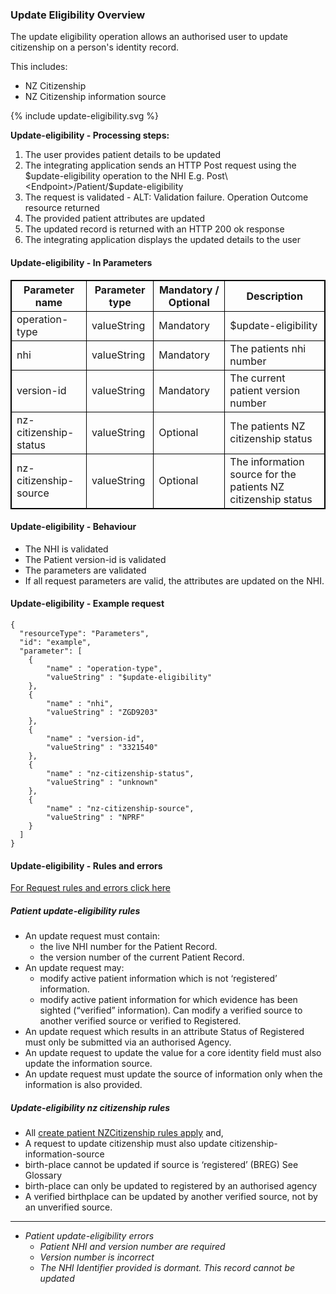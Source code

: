 ### Update Eligibility Overview

The update eligibility operation allows an authorised user to update citizenship on a person's identity record.

This includes:
* NZ Citizenship
* NZ Citizenship information source


<div>
{% include update-eligibility.svg %}
</div>

**Update-eligibility - Processing steps:**

1. The user provides patient details to be updated
2. The integrating application sends an HTTP Post request using the $update-eligibility operation to the NHI E.g. Post\<Endpoint>/Patient/$update-eligibility
3. The request is validated - ALT: Validation failure. Operation Outcome resource returned
4. The provided patient attributes are updated
5. The updated record is returned with an HTTP 200 ok response
6. The integrating application displays the updated details to the user


<h4>Update-eligibility - In Parameters</h4>
<table>
<style>
table, th, td {
  border: 1px solid black;
  border-collapse: collapse;
}
</style>
<tr><th> Parameter name </th>
<th> Parameter type </th>
<th> Mandatory / Optional </th>
<th> Description </th></tr>

<tr><td> operation-type </td>
<td> valueString </td>
<td> Mandatory </td>
<td> $update-eligibility </td></tr>

<tr><td> nhi </td>
<td> valueString </td>
<td> Mandatory </td>
<td> The patients nhi number </td></tr>

<tr><td> version-id </td>
<td> valueString </td>
<td> Mandatory </td>
<td> The current patient version number </td></tr>

<tr><td> nz-citizenship-status </td>
<td> valueString </td>
<td> Optional </td>
<td> The patients NZ citizenship status </td></tr>

<tr><td> nz-citizenship-source </td>
<td> valueString </td>
<td> Optional </td>
<td> The information source for the patients NZ citizenship status </td></tr>
</table>

#### Update-eligibility - Behaviour
  * The NHI is validated
  * The Patient version-id is validated
  * The parameters are validated
  * If all request parameters are valid, the attributes are updated on the NHI.


#### Update-eligibility - Example request

```  
{
  "resourceType": "Parameters",
  "id": "example",
  "parameter": [
    {
        "name" : "operation-type",
        "valueString" : "$update-eligibility"
    },
    {
        "name" : "nhi",
        "valueString" : "ZGD9203"
    },
    {
        "name" : "version-id",
        "valueString" : "3321540"
    },
    {
        "name" : "nz-citizenship-status",
        "valueString" : "unknown" 
    },
    {
        "name" : "nz-citizenship-source",
        "valueString" : "NPRF" 
    }
  ]
}
```

#### Update-eligibility - Rules and errors

[For Request rules and errors click here](/general.html#request-rules-and-errors)

##### Patient update-eligibility rules
* An update request must contain:
  * the live NHI number for the Patient Record.
  * the version number of the current Patient Record.
* An update request may:
  * modify active patient information which is not ‘registered’ information.
  * modify active patient information for which evidence has been sighted (“verified” information). Can modify a verified source to another verified source or verified to Registered.
* An update request which results in an attribute Status of Registered must only be submitted via an authorised Agency.
* An update request to update the value for a core identity field must also update the information source.
* An update request must update the source of information only when the information is also provided.

##### Update-eligibility nz citizenship rules
* All [create patient NZCitizenship rules apply](/createPatient.html#create-patient-nz-citizenship-rules) and,
* A request to update citizenship must also update citizenship-information-source
* birth-place cannot be updated if source is ‘registered’ (BREG) See Glossary
* birth-place can only be updated to registered by an authorised agency
* A verified birthplace can be updated by another verified source, not by an unverified source.


---

    
* _Patient update-eligibility errors_
  * _Patient NHI and version number are required_
  * _Version number is incorrect_
  * _The NHI Identifier provided is dormant. This record cannot be updated_
